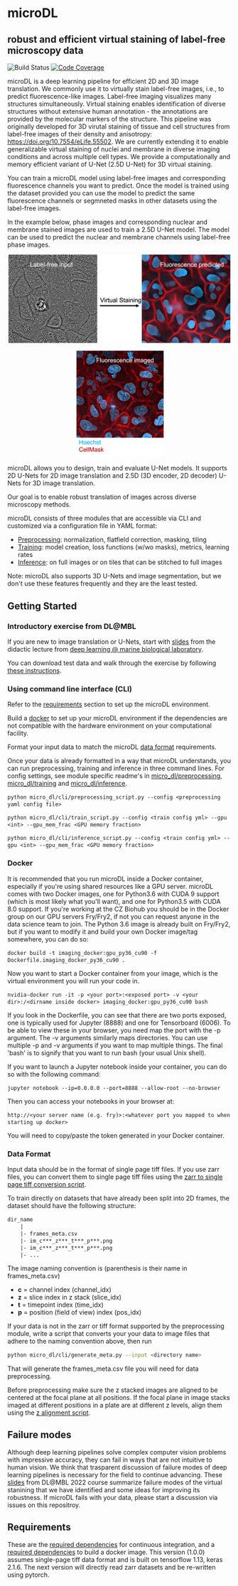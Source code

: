 # microDL

## robust and efficient virtual staining of label-free microscopy data

![Build Status](https://github.com/czbiohub/microDL/workflows/build/badge.svg)
[![Code Coverage](https://codecov.io/gh/czbiohub/microDL/branch/master/graphs/badge.svg)](https://codecov.io/gh/czbiohub/microDL)

microDL is a deep learning pipeline for efficient 2D and 3D image translation. We commonly use it to virtually stain label-free images, i.e., to predict fluorescence-like images. Label-free imaging  visualizes many structures simultaneously. Virtual staining enables identification of diverse structures without extensive human annotation - the annotations are provided by the molecular markers of the structure. This pipeline was originally developed for 3D virutal staining of tissue and cell structures from label-free images of their density and anisotropy: <https://doi.org/10.7554/eLife.55502>. We are currently extending it to enable generalizable virtual staining of nuclei and membrane in diverse imaging conditions and across multiple cell types. We provide a computationally and memory efficient variant of U-Net (2.5D U-Net) for 3D virtual staining.

You can train a microDL model using label-free images and corresponding fluorescence channels you want to predict. Once the model is trained using the dataset provided you can use the model to predict the same fluorescence channels or segmneted masks in other datasets using the label-free images.

In the example below, phase images and corresponding nuclear and membrane stained images are used to train a 2.5D U-Net model.
The model can be used to predict the nuclear and membrane channels using label-free phase images.

<p align="center">
    <img width="500" src="./figures/virtual_staining.png">
<p/>

<p align="center">
    <img width="200" src="./figures/nuc_mem.png">
<p/>

microDL allows you to design, train and evaluate U-Net models. It supports 2D U-Nets for 2D image translation and 2.5D (3D encoder, 2D decoder) U-Nets for 3D image translation.

Our goal is to enable robust translation of images across diverse microscopy methods.

microDL consists of three modules that are accessible via CLI and customized via a configuration file in YAML format:

* [Preprocessing](micro_dl/preprocessing/readme.md): normalization, flatfield correction, masking, tiling
* [Training](micro_dl/train/readme.md): model creation, loss functions (w/wo masks), metrics, learning rates
* [Inference](micro_dl/inference/readme.md): on full images or on tiles that can be stitched to full images

Note: microDL also supports 3D U-Nets and image segmentation, but we don't use these features frequently and they are the least tested.

## Getting Started

### Introductory exercise from DL@MBL

If you are new to image translation or U-Nets, start with [slides](notebooks/dlmbl2022/20220828_DLMBL_ImageTranslation.pdf) from the didactic lecture from  [deep learning @ marine biological laboratory](https://www.mbl.edu/education/advanced-research-training-courses/course-offerings/dlmbl-deep-learning-microscopy-image-analysis).

You can download test data and walk through the exercise by following [these instructions](notebooks/dlmbl2022/README.md).

### Using command line interface (CLI)

Refer to the [requirements](#requirements) section to set up the microDL environment.

Build a [docker](#docker) to set up your microDL environment if the dependencies are not compatible with the hardware environment on your computational facility.

Format your input data to match the microDL [data format](#data-format) requirements.

Once your data is already formatted in a way that microDL understands, you can run preprocessing, training and inference in three command lines.
For config settings, see module specific readme's in [micro_dl/preprocessing](https://github.com/mehta-lab/microDL/blob/master/micro_dl/preprocessing/readme.md),
[micro_dl/training](https://github.com/mehta-lab/microDL/blob/master/micro_dl/train/readme.md) and
[micro_dl/inference](https://github.com/mehta-lab/microDL/blob/master/micro_dl/inference/readme.md).

```buildoutcfg
python micro_dl/cli/preprocessing_script.py --config <preprocessing yaml config file>
```

```buildoutcfg
python micro_dl/cli/train_script.py --config <train config yml> --gpu <int> --gpu_mem_frac <GPU memory fraction>
```

```buildoutcfg
python micro_dl/cli/inference_script.py --config <train config yml> --gpu <int> --gpu_mem_frac <GPU memory fraction>
```

### Docker

It is recommended that you run microDL inside a Docker container, especially if you're using shared resources like a GPU server. microDL comes with two Docker images, one for Python3.6 with CUDA 9 support (which is most likely what
you'll want), and one for Python3.5 with CUDA 8.0 support. If you're working at the CZ Biohub you should be in the Docker group on our GPU servers Fry/Fry2, if not you can request anyone in the data science team to join. The Python 3.6 image is already built on Fry/Fry2, but if you want to modify it and build your own Docker image/tag somewhere,
you can do so:

```buildoutcfg
docker build -t imaging_docker:gpu_py36_cu90 -f Dockerfile.imaging_docker_py36_cu90 .
```

Now you want to start a Docker container from your image, which is the virtual environment you will run your code in.

```buildoutcfg
nvidia-docker run -it -p <your port>:<exposed port> -v <your dir>:/<dirname inside docker> imaging_docker:gpu_py36_cu90 bash
```

If you look in the Dockerfile, you can see that there are two ports exposed, one is typically used for Jupyter (8888)
and one for Tensorboard (6006). To be able to view these in your browser, you need map the port with the -p argument.
The -v arguments similarly maps directories. You can use multiple -p and -v arguments if you want to map multiple things.
The final 'bash' is to signify that you want to run bash (your usual Unix shell).

If you want to launch a Jupyter notebook inside your container, you can do so with the following command:

```buildoutcfg
jupyter notebook --ip=0.0.0.0 --port=8888 --allow-root --no-browser
```

Then you can access your notebooks in your browser at:

```buildoutcfg
http://<your server name (e.g. fry)>:<whatever port you mapped to when starting up docker>
```

You will need to copy/paste the token generated in your Docker container.

### Data Format

Input data should be in the format of single page tiff files. If you use zarr files, you can convert
them to single page tiff files using the [zarr to single page tiff conversion script](https://github.com/mehta-lab/microDL/blob/master/scripts/hcszarr2single_tif_mp.py).

To train directly on datasets that have already been split into 2D frames, the dataset
should have the following structure:

```buildoutcfg
dir_name
    |
    |- frames_meta.csv
    |- im_c***_z***_t***_p***.png
    |- im_c***_z***_t***_p***.png
    |- ...
```

The image naming convention is (parenthesis is their name in frames_meta.csv)

* **c** = channel index     (channel_idx)
* **z** = slice index in z stack (slice_idx)
* **t** = timepoint index   (time_idx)
* **p** = position (field of view) index (pos_idx)

If your data is not in the zarr or tiff format supported by the preprocessing module, write a script that converts your your data to image files that adhere to the naming convention above, then run

```sh
python micro_dl/cli/generate_meta.py --input <directory name>
```

That will generate the frames_meta.csv file you will need for data preprocessing.

Before preprocessing make sure the z stacked images are aligned to be centered at the focal plane at all positions. If the focal plane in image stacks imaged
at different positions in a plate are at different z levels, align them using the [z alignment script](https://github.com/mehta-lab/microDL/blob/master/scripts/align_z_focus.py).

## Failure modes

Although deep learning pipelines solve complex computer vision problems with impressive accuracy, they can fail in ways that are not intuitive to human vision. We think that trasparent discussion of failure modes of deep learning pipelines is necessary for the field to continue advancing. These [slides](notebooks/dlmbl2022/20220830_DLMBL_FailureModes.pdf) from DL@MBL 2022 course summarize failure modes of the virtual stanining that we have identified and some ideas for improving its robustness. If microDL fails with your data, please start a discussion via issues on this repositroy.

## Requirements

These are the [required dependencies](requirements.txt)  for continuous integration, and a [required dependencies](requirements_docker.txt) to build a docker image.
This version (1.0.0) assumes single-page tiff data format and is built on tensorflow 1.13, keras 2.1.6. The next version will directly read zarr datasets and be re-written using pytorch.
